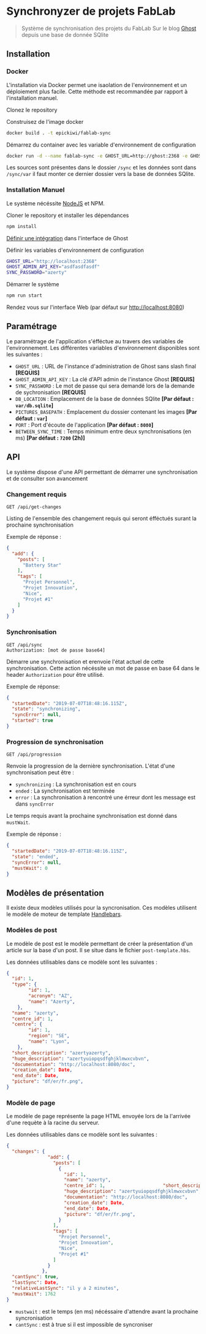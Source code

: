# Synchronyzer de projets FabLab

> Système de synchronisation des projets du FabLab Sur le blog [Ghost](https://ghost.org/) depuis une base de donnée SQlite


## Installation

### Docker

L'installation via Docker permet une isaolation de l'environnement et un déploiement plus facile.
Cette méthode est recommandée par rapport à l'installation manuel.

Clonez le repository

Construisez de l'image docker
```bash
docker build . -t epickiwi/fablab-sync
```

Démarrez du container avec les variable d'environnement de configuration
```bash
docker run -d --name fablab-sync -e GHOST_URL=http://ghost:2368 -e GHOST_ADMIN_API_KEY=asdfasdfasdf -e SYNC_PASSWORD=azerty -p 8080:8080 epickiwi/fdablab-sync
```

Les sources sont présentes dans le dossier `/sync` et les données sont dans `/sync/var` il faut monter ce dernier dossier vers la base de données SQlite.

### Installation Manuel

Le système nécéssite [NodeJS](https://nodejs.org/) et NPM.

Cloner le repository et installer les dépendances

```bash
npm install
```

[Définir une intégration](https://docs.ghost.org/api/admin/#token-authentication) dans l'interface de Ghost

Définir les variables d'environnement de configuration

```bash
GHOST_URL="http://localhost:2368"
GHOST_ADMIN_API_KEY="asdfasdfasdf"
SYNC_PASSWORD="azerty"
```

Démarrer le système
```bash
npm run start
```

Rendez vous sur l'interface Web (par défaut sur [http://localhost:8080](http://localhost:8080))

## Paramétrage

Le paramétrage de l'application s'éfféctue au travers des variables de l'environnement.
Les différentes variables d'environnement disponibles sont les suivantes :

* `GHOST_URL` : URL de l'instance d'administration de Ghost sans slash final **[REQUIS]**
* `GHOST_ADMIN_API_KEY` : La clé d'API admin de l'instance Ghost **[REQUIS]**
* `SYNC_PASSWORD` : Le mot de passe qui sera demandé lors de la demande de sychronisation **[REQUIS]**
* `DB_LOCATION` : Emplacement de la base de données SQlite **[Par défaut : `var/db.sqlite`]**
* `PICTURES_BASEPATH` : Emplacement du dossier contenant les images **[Par défaut : `var`]**
* `PORT` : Port d'écoute de l'application **[Par défaut : `8080`]**
* `BETWEEN_SYNC_TIME` : Temps minimum entre deux synchronisations (en ms) **[Par défaut : `7200` (2h)]**

## API

Le système dispose d'une API permettant de démarrer une synchronisation et de consulter son avancement

### Changement requis

```http request
GET /api/get-changes
```

Listing de l'ensemble des changement requis qui seront éfféctués surant la prochaine synchronisation

Exemple de réponse :
```json
{
  "add": {
    "posts": [
      "Battery Star"
    ],
    "tags": [
      "Projet Personnel",
      "Projet Innovation",
      "Nice",
      "Projet #1"
    ]
  }
}
```

### Synchronisation

```http request
GET /api/sync
Authorization: [mot de passe base64]
```

Démarre une synchronisation et erenvoie l'état actuel de cette synchronisation.
Cette action nécéssite un mot de passe en base 64 dans le header `Authorization` pour être utilisé.

Exemple de réponse:
```json
{
  "startedDate": "2019-07-07T18:48:16.115Z",
  "state": "synchronizing",
  "syncError": null,
  "started": true
}
```

### Progression de synchronisation

```http request
GET /api/progression
```

Renvoie la progression de la dernière synchronisation.
L'état d'une synchronisation peut être :

* `synchronizing` : La synchronisation est en cours
* `ended` : La synchronisation est terminée
* `error` : La synchronisation à rencontré une érreur dont les message est dans `syncError`

Le temps requis avant la prochaine synchronisation est donné dans `mustWait`.

Exemple de réponse :
```json
{
  "startedDate": "2019-07-07T18:48:16.115Z",
  "state": "ended",
  "syncError": null,
  "mustWait": 0
}
```

## Modèles de présentation

Il existe deux modèles utilisés pour la syncronisation. Ces modèles utilisent le modèle de moteur de template [Handlebars](https://handlebarsjs.com/).

### Modèles de post

Le modèle de post est le modèle permettant de créer la présentation d'un article sur la base d'un post. Il se situe dans le fichier `post-template.hbs`.

Les données utilisables dans ce modèle sont les suivantes :
```json
{
  "id": 1,
  "type": { 
        "id": 1,
        "acronym": "AZ",
        "name": "Azerty",
    },
  "name": "azerty",
  "centre_id": 1,
  "centre": {
        "id": 1,
        "region": "SE",
        "name": "Lyon",
    },
  "short_description": "azertyazerty",
  "huge_description": "azertyuiopqsdfghjklmwxcvbvn",
  "documentation": "http://localhost:8080/doc",
  "creation_date": Date,
  "end_date": Date,
  "picture": "df/er/fr.png",
}
```

### Modèle de page

Le modèle de page représente la page HTML envoyée lors de la l'arrivée d'une requète à la racine du serveur.

Les données utilisables dans ce modèle sont les suivantes :
```json
{
  "changes": {
               "add": {
                 "posts": [
                   {
                     "id": 1,
                     "name": "azerty",
                     "centre_id": 1,                     "short_description": "azertyazerty",
                     "huge_description": "azertyuiopqsdfghjklmwxcvbvn",
                     "documentation": "http://localhost:8080/doc",
                     "creation_date": Date,
                     "end_date": Date,
                     "picture": "df/er/fr.png",
                   }
                 ],
                 "tags": [
                   "Projet Personnel",
                   "Projet Innovation",
                   "Nice",
                   "Projet #1"
                 ]
               }
             },
  "cantSync": true,
  "lastSync": Date,
  "relativeLastSync": "il y a 2 minutes",
  "mustWait": 1762
}
```

* `mustwait` : est le temps (en ms) nécéssaire d'attendre avant la prochaine syncronisation
* `cantSync` : est à true si il est impossible de syncroniser